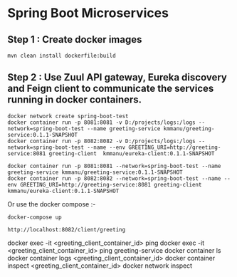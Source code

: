 # Spring Boot Microservices

## Step 1  : Create docker images

`mvn clean install dockerfile:build`

## Step 2  : Use Zuul API gateway, Eureka discovery and Feign client to communicate the services running in docker containers.

```
docker network create spring-boot-test
docker container run -p 8081:8081 -v D:/projects/logs:/logs --network=spring-boot-test --name greeting-service kmmanu/greeting-service:0.1.1-SNAPSHOT
docker container run -p 8082:8082 -v D:/projects/logs:/logs --network=spring-boot-test --name --env GREETING_URI=http://greeting-service:8081 greeting-client  kmmanu/eureka-client:0.1.1-SNAPSHOT

docker container run -p 8081:8081 --network=spring-boot-test --name greeting-service kmmanu/greeting-service:0.1.1-SNAPSHOT
docker container run -p 8082:8082 --network=spring-boot-test --name --env GREETING_URI=http://greeting-service:8081 greeting-client  kmmanu/eureka-client:0.1.1-SNAPSHOT
```

Or use the docker compose :-
```
docker-compose up

```



`http://localhost:8082/client/greeting`


docker exec -it <greeting_client_container_id>  ping <greeting-service-ip>
docker exec -it <greeting_client_container_id>  ping greeting-service
docker container ls
docker container logs <greeting_client_container_id>
docker container inspect <greeting_client_container_id>
docker network inspect <network-name>